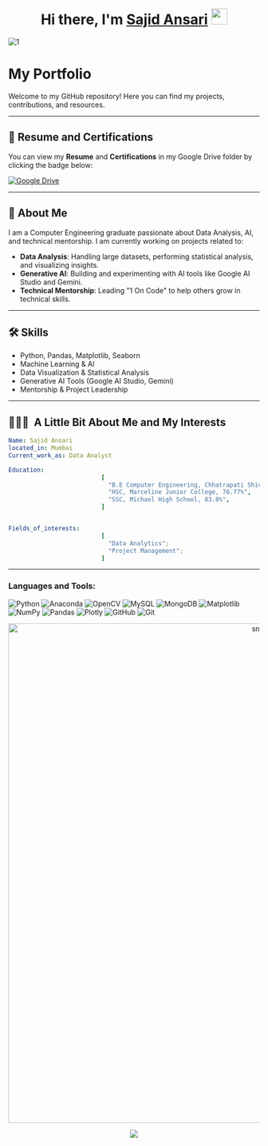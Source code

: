 <h1 align="center">Hi there, I'm <a href="https://www.linkedin.com/in/sajid-ansari-a18b26224/">Sajid Ansari</a>
<img src="https://github.com/blackcater/blackcater/raw/main/images/Hi.gif" height="32" /></h1>


![1](https://github.com/Sajid087/Sajid087/blob/master/Gradient%20Blue%20Modern%20Business%20Webinar%20Banner.png)
</a>

# My Portfolio

Welcome to my GitHub repository! Here you can find my projects, contributions, and resources.

---

## 📂 Resume and Certifications

You can view my **Resume** and **Certifications** in my Google Drive folder by clicking the badge below:

[![Google Drive](https://img.shields.io/badge/Google%20Drive-Resume%20%26%20Certifications-blue?logo=googledrive&logoColor=white&style=for-the-badge)](https://drive.google.com/drive/folders/1-7nm8Hb8a9NOPa1C2n_biXSJ3_-ffVk-?usp=sharing)

---

## 🚀 About Me

I am a Computer Engineering graduate passionate about Data Analysis, AI, and technical mentorship. I am currently working on projects related to:  
- **Data Analysis**: Handling large datasets, performing statistical analysis, and visualizing insights.  
- **Generative AI**: Building and experimenting with AI tools like Google AI Studio and Gemini.  
- **Technical Mentorship**: Leading "1 On Code" to help others grow in technical skills.  

---

## 🛠️ Skills

- Python, Pandas, Matplotlib, Seaborn  
- Machine Learning & AI  
- Data Visualization & Statistical Analysis  
- Generative AI Tools (Google AI Studio, Gemini)  
- Mentorship & Project Leadership  

---

<h2> 👨🏻‍💻 &nbsp;A Little Bit About Me and My Interests</h2>

```yaml
Name: Sajid Ansari
located_in: Mumbai
Current_work_as: Data Analyst

Education:
                          [
                            "B.E Computer Engineering, Chhatrapati Shivaji Maharaj Institute of Technology, CGPA: 8.14",
                            "HSC, Marceline Junior College, 76.77%",
                            "SSC, Michael High School, 83.8%",
                          ]


Fields_of_interests:
                          [
                            "Data Analytics";
                            "Project Management";
                          ]
```
  
---  

<h3 align="left">Languages and Tools:</h3>
<p align="left"> 
  
![Python](https://img.shields.io/badge/python-3670A0?style=for-the-badge&logo=python&logoColor=ffdd54) ![Anaconda](https://img.shields.io/badge/Anaconda-%2344A833.svg?style=for-the-badge&logo=anaconda&logoColor=white) ![OpenCV](https://img.shields.io/badge/opencv-%23white.svg?style=for-the-badge&logo=opencv&logoColor=white) ![MySQL](https://img.shields.io/badge/mysql-4479A1.svg?style=for-the-badge&logo=mysql&logoColor=white) ![MongoDB](https://img.shields.io/badge/MongoDB-%234ea94b.svg?style=for-the-badge&logo=mongodb&logoColor=white) ![Matplotlib](https://img.shields.io/badge/Matplotlib-%23ffffff.svg?style=for-the-badge&logo=Matplotlib&logoColor=black) ![NumPy](https://img.shields.io/badge/numpy-%23013243.svg?style=for-the-badge&logo=numpy&logoColor=white) ![Pandas](https://img.shields.io/badge/pandas-%23150458.svg?style=for-the-badge&logo=pandas&logoColor=white) ![Plotly](https://img.shields.io/badge/Plotly-%233F4F75.svg?style=for-the-badge&logo=plotly&logoColor=white) ![GitHub](https://img.shields.io/badge/github-%23121011.svg?style=for-the-badge&logo=github&logoColor=white) ![Git](https://img.shields.io/badge/git-%23F05033.svg?style=for-the-badge&logo=git&logoColor=white)
</p>

<p align="center">
 <img width="1000" src="https://github.com/amanpinjar/amanpinjar/blob/main/assets/github-snake.svg" alt="snake"/>
</p>

<p align="center">
  <img src="https://capsule-render.vercel.app/api?type=waving&color=gradient&height=100&section=footer"/>
</p>
